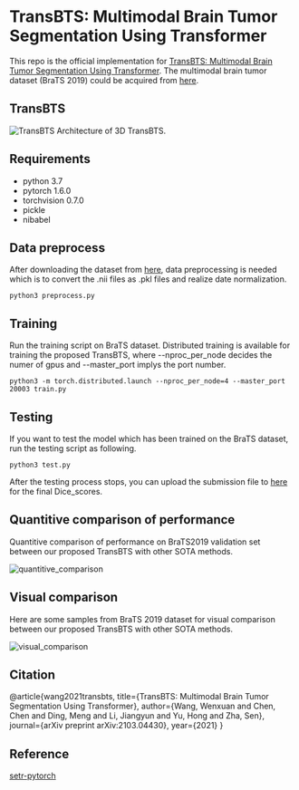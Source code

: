 # TransBTS: Multimodal Brain Tumor Segmentation Using Transformer
This repo is the official implementation for [TransBTS: Multimodal Brain Tumor Segmentation Using Transformer](https://arxiv.org/pdf/2103.04430.pdf). The multimodal brain tumor dataset (BraTS 2019) could be acquired from [here](https://ipp.cbica.upenn.edu/).

## TransBTS
![TransBTS](https://github.com/Wenxuan-1119/TransBTS/blob/main/figure/TransBTS.PNG "TransBTS")
Architecture of 3D TransBTS.

## Requirements
- python 3.7
- pytorch 1.6.0
- torchvision 0.7.0
- pickle
- nibabel

## Data preprocess
After downloading the dataset from [here](https://ipp.cbica.upenn.edu/), data preprocessing is needed which is to convert the .nii files as .pkl files and realize date normalization.

`python3 preprocess.py`

## Training
Run the training script on BraTS dataset. Distributed training is available for training the proposed TransBTS, where --nproc_per_node decides the numer of gpus and --master_port implys the port number.

`python3 -m torch.distributed.launch --nproc_per_node=4 --master_port 20003 train.py`

## Testing 
If  you want to test the model which has been trained on the BraTS dataset, run the testing script as following.

`python3 test.py`

After the testing process stops, you can upload the submission file to [here](https://ipp.cbica.upenn.edu/) for the final Dice_scores.

## Quantitive comparison of performance

Quantitive comparison of performance on BraTS2019 validation set between our proposed TransBTS with other SOTA methods.

![quantitive_comparison](https://github.com/Wenxuan-1119/TransBTS/blob/main/figure/quantitive_comparison.PNG "quantitive_comparison")

## Visual comparison
Here are some samples from BraTS 2019 dataset for visual comparison between our proposed TransBTS with other SOTA methods.

![visual_comparison](https://github.com/Wenxuan-1119/TransBTS/blob/main/figure/visual_comparison.PNG "visual_comparison")

## Citation

@article{wang2021transbts,
  title={TransBTS: Multimodal Brain Tumor Segmentation Using Transformer},
  author={Wang, Wenxuan and Chen, Chen and Ding, Meng and Li, Jiangyun and Yu, Hong and Zha, Sen},
  journal={arXiv preprint arXiv:2103.04430},
  year={2021}
}

## Reference
[setr-pytorch](https://github.com/gupta-abhay/setr-pytorch)


